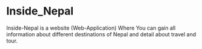 # Inside_Nepal
Inside-Nepal is a website (Web-Application) Where You can gain all information about different destinations of Nepal and detail about travel and tour. 
